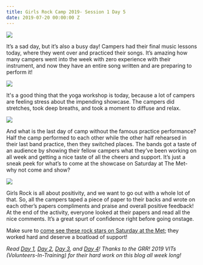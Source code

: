 ```yaml
---
title: Girls Rock Camp 2019- Session 1 Day 5
date: 2019-07-20 00:00:00 Z
---
```


![](/uploads/blogpost/IMG_0480-1-1024x768.jpg)

It’s a sad day, but it’s also a busy day! Campers had their final music lessons today, where they went over and practiced their songs. It’s amazing how many campers went into the week with zero experience with their instrument, and now they have an entire song written and are preparing to perform it!  

![](/uploads/blogpost/IMG_0483-1024x768.jpg)

It's a good thing that the yoga workshop is today, because a lot of campers are feeling stress about the impending showcase. The campers did stretches, took deep breaths, and took a moment to diffuse and relax.  

![](/uploads/blogpost/IMG_0489-1024x768.jpg)

And what is the last day of camp without the famous practice performance? Half the camp performed to each other while the other half rehearsed in their last band practice, then they switched places. The bands got a taste of an audience by showing their fellow campers what they’ve been working on all week and getting a nice taste of all the cheers and support. It’s just a sneak peek for what’s to come at the showcase on Saturday at The Met- why not come and show?  

![](/uploads/blogpost/IMG_0500-1024x768.jpg)

Girls Rock is all about positivity, and we want to go out with a whole lot of that. So, all the campers taped a piece of paper to their backs and wrote on each other’s papers compliments and praise and overall positive feedback! At the end of the activity, everyone looked at their papers and read all the nice comments. It’s a great spurt of confidence right before going onstage.

Make sure to [come see these rock stars on Saturday at the Met](https://www.facebook.com/events/430771250810802/); they worked hard and deserve a boatload of support!

_Read [Day 1](http://girlsrockri.org/girls-rock-camp-2019-session-1-day-1/), [Day 2](http://girlsrockri.org/girls-rock-camp-2019-session-1-day-2/), [Day 3](http://girlsrockri.org/girls-rock-camp-2019-session-1-day-3/), and [Day 4](http://girlsrockri.org/girls-rock-camp-2019-session-1-day-4/)!_ _Thanks to the GRR! 2019 VITs (Volunteers-In-Training) for their hard work on this blog all week long!_
